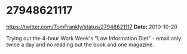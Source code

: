 # 27948621117
https://twitter.com/TomFrankly/status/27948621117
**Date:** 2010-10-20

Trying out the 4-hour Work Week's "Low Information Diet" - email only twice a day and no reading but the book and one magazine.
